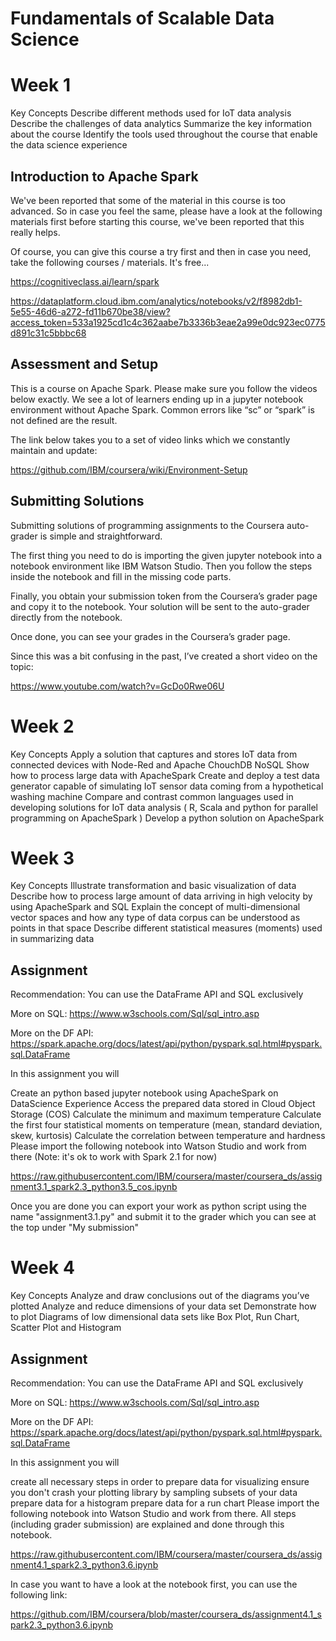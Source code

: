 # Fundamentals of Scalable Data Science

# Week 1
Key Concepts
Describe different methods used for IoT data analysis
Describe the challenges of data analytics
Summarize the key information about the course
Identify the tools used throughout the course that enable the data science experience

## Introduction to Apache Spark

We've been reported that some of the material in this course is too advanced. So in case you feel
the same, please have a look at the following materials first before starting this course, we've
been reported that this really helps.

Of course, you can give this course a try first and then in case you need, take the following
courses / materials. It's free...

https://cognitiveclass.ai/learn/spark

https://dataplatform.cloud.ibm.com/analytics/notebooks/v2/f8982db1-5e55-46d6-a272-fd11b670be38/view?access_token=533a1925cd1c4c362aabe7b3336b3eae2a99e0dc923ec0775d891c31c5bbbc68

## Assessment and Setup

This is a course on Apache Spark. Please make sure you follow the videos below exactly. We see a lot
of learners ending up in a jupyter notebook environment without Apache Spark. Common errors like
“sc” or “spark” is not defined are the result.

The link below takes you to a set of video links which we constantly maintain and update:

https://github.com/IBM/coursera/wiki/Environment-Setup

## Submitting Solutions

Submitting solutions of programming assignments to the Coursera auto-grader is simple and
straightforward.

The first thing you need to do is importing the given jupyter notebook into a notebook environment
like IBM Watson Studio. Then you follow the steps inside the notebook and fill in the missing code
parts.

Finally, you obtain your submission token from the Coursera’s grader page and copy it to the
notebook. Your solution will be sent to the auto-grader directly from the notebook.

Once done, you can see your grades in the Coursera’s grader page.

Since this was a bit confusing in the past, I’ve created a short video on the topic:

https://www.youtube.com/watch?v=GcDo0Rwe06U

# Week 2
Key Concepts
Apply a solution that captures and stores IoT data from connected devices with Node-Red and Apache
ChouchDB NoSQL
Show how to process large data with ApacheSpark
Create and deploy a test data generator capable of simulating IoT sensor data coming from a
hypothetical washing machine
Compare and contrast common languages used in developing solutions for IoT data analysis ( R, Scala
and python for parallel programming on ApacheSpark )
Develop a python solution on ApacheSpark


# Week 3

Key Concepts
Illustrate transformation and basic visualization of data
Describe how to process large amount of data arriving in high velocity by using ApacheSpark and SQL
Explain the concept of multi-dimensional vector spaces and how any type of data corpus can be
understood as points in that space
Describe different statistical measures (moments) used in summarizing data

## Assignment

Recommendation: You can use the DataFrame API and SQL exclusively

More on SQL: https://www.w3schools.com/Sql/sql_intro.asp

More on the DF API:
https://spark.apache.org/docs/latest/api/python/pyspark.sql.html#pyspark.sql.DataFrame

In this assignment you will

Create an python based jupyter notebook using ApacheSpark on DataScience Experience
Access the prepared data stored in Cloud Object Storage (COS)
Calculate the minimum and maximum temperature
Calculate the first four statistical moments on temperature (mean, standard deviation, skew,
kurtosis)
Calculate the correlation between temperature and hardness
Please import the following notebook into Watson Studio and work from there (Note: it's ok to work
with Spark 2.1 for now)

https://raw.githubusercontent.com/IBM/coursera/master/coursera_ds/assignment3.1_spark2.3_python3.5_cos.ipynb

Once you are done you can export your work as python script using the name "assignment3.1.py" and
submit it to the grader which you can see at the top under "My submission"

# Week 4
Key Concepts
Analyze and draw conclusions out of the diagrams you’ve plotted
Analyze and reduce dimensions of your data set
Demonstrate how to plot Diagrams of low dimensional data sets like Box Plot, Run Chart, Scatter Plot
and Histogram

## Assignment

Recommendation: You can use the DataFrame API and SQL exclusively

More on SQL: https://www.w3schools.com/Sql/sql_intro.asp

More on the DF API:
https://spark.apache.org/docs/latest/api/python/pyspark.sql.html#pyspark.sql.DataFrame

In this assignment you will

create all necessary steps in order to prepare data for visualizing
ensure you don't crash your plotting library by sampling subsets of your data
prepare data for a histogram
prepare data for a run chart
Please import the following notebook into Watson Studio and work from there. All steps (including
grader submission) are explained and done through this notebook.

https://raw.githubusercontent.com/IBM/coursera/master/coursera_ds/assignment4.1_spark2.3_python3.6.ipynb

In case you want to have a look at the notebook first, you can use the following link:

https://github.com/IBM/coursera/blob/master/coursera_ds/assignment4.1_spark2.3_python3.6.ipynb


